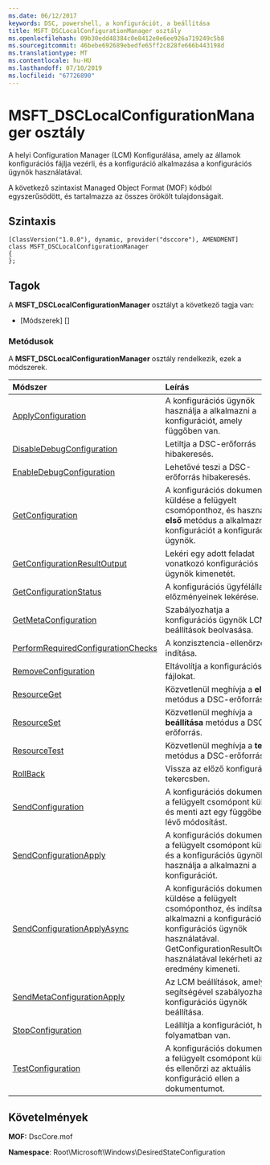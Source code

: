 ```yaml
---
ms.date: 06/12/2017
keywords: DSC, powershell, a konfigurációt, a beállítása
title: MSFT_DSCLocalConfigurationManager osztály
ms.openlocfilehash: 09b30edd48384c0e8412e0e6ee926a719249c5b8
ms.sourcegitcommit: 46bebe692689ebedfe65ff2c828fe666b443198d
ms.translationtype: MT
ms.contentlocale: hu-HU
ms.lasthandoff: 07/10/2019
ms.locfileid: "67726890"
---
```

# <a name="msftdsclocalconfigurationmanager-class"></a>MSFT_DSCLocalConfigurationManager osztály

A helyi Configuration Manager (LCM) Konfigurálása, amely az államok konfigurációs fájlja vezérli, és a konfiguráció alkalmazása a konfigurációs ügynök használatával.

A következő szintaxist Managed Object Format (MOF) kódból egyszerűsödött, és tartalmazza az összes örökölt tulajdonságait.

## <a name="syntax"></a>Szintaxis

```
[ClassVersion("1.0.0"), dynamic, provider("dsccore"), AMENDMENT]
class MSFT_DSCLocalConfigurationManager
{
};
```

## <a name="members"></a>Tagok

A **MSFT_DSCLocalConfigurationManager** osztályt a következő tagja van:

- [Módszerek] []

### <a name="methods"></a>Metódusok

A **MSFT_DSCLocalConfigurationManager** osztály rendelkezik, ezek a módszerek.

|Módszer |Leírás |
|:--- |:---|
| [ApplyConfiguration](msft-dsclocalconfigurationmanager-applyconfiguration.md)| A konfigurációs ügynök használja a alkalmazni a konfigurációt, amely függőben van.|
| [DisableDebugConfiguration](msft-dsclocalconfigurationmanager-disabledebugconfiguration.md)| Letiltja a DSC-erőforrás hibakeresés.|
| [EnableDebugConfiguration](msft-dsclocalconfigurationmanager-enabledebugconfiguration.md)| Lehetővé teszi a DSC-erőforrás hibakeresés.|
| [GetConfiguration](msft-dsclocalconfigurationmanager-getconfiguration.md)| A konfigurációs dokumentum küldése a felügyelt csomóponthoz, és használja a **első** metódus a alkalmazni a konfigurációt a konfigurációs ügynök.|
| [GetConfigurationResultOutput](msft-dsclocalconfigurationmanager-getconfigurationresultoutput.md)| Lekéri egy adott feladat vonatkozó konfigurációs ügynök kimenetét.|
| [GetConfigurationStatus](msft-dsclocalconfigurationmanager-getconfigurationstatus.md)| A konfigurációs ügyfélállapot előzményeinek lekérése.|
| [GetMetaConfiguration](msft-dsclocalconfigurationmanager-getmetaconfiguration.md)| Szabályozhatja a konfigurációs ügynök LCM beállítások beolvasása.|
| [PerformRequiredConfigurationChecks](msft-dsclocalconfigurationmanager-performrequiredconfigurationchecks.md)| A konzisztencia-ellenőrzés indítása.|
| [RemoveConfiguration](msft-dsclocalconfigurationmanager-removeconfiguration.md)| Eltávolítja a konfigurációs fájlokat.|
| [ResourceGet](msft-dsclocalconfigurationmanager-resourceget.md)| Közvetlenül meghívja a **első** metódus a DSC-erőforrás.|
| [ResourceSet](msft-dsclocalconfigurationmanager-resourceset.md)| Közvetlenül meghívja a **beállítása** metódus a DSC-erőforrás.|
| [ResourceTest](msft-dsclocalconfigurationmanager-resourcetest.md)| Közvetlenül meghívja a **teszt** metódus a DSC-erőforrás.|
| [RollBack](msft-dsclocalconfigurationmanager-rollback.md)| Vissza az előző konfigurációs tekercsben.|
| [SendConfiguration](msft-dsclocalconfigurationmanager-sendconfiguration.md)| A konfigurációs dokumentum a felügyelt csomópont küld, és menti azt egy függőben lévő módosítást.|
| [SendConfigurationApply](msft-dsclocalconfigurationmanager-sendconfigurationapply.md)| A konfigurációs dokumentum a felügyelt csomópont küld, és a konfigurációs ügynök használja a alkalmazni a konfigurációt.|
| [SendConfigurationApplyAsync](msft-dsclocalconfigurationmanager-sendconfigurationapplyasync.md)| A konfigurációs dokumentum küldése a felügyelt csomóponthoz, és indítsa el a alkalmazni a konfigurációt a konfigurációs ügynök használatával. GetConfigurationResultOutput használatával lekérheti az eredmény kimeneti.|
| [SendMetaConfigurationApply](msft-dsclocalconfigurationmanager-sendmetaconfigurationapply.md)| Az LCM beállítások, amelyek segítségével szabályozhatja a konfigurációs ügynök beállítása.|
| [StopConfiguration](msft-dsclocalconfigurationmanager-stopconfiguration.md)| Leállítja a konfigurációt, hogy folyamatban van.|
| [TestConfiguration](msft-dsclocalconfigurationmanager-testconfiguration.md)| A konfigurációs dokumentum a felügyelt csomópont küld, és ellenőrzi az aktuális konfiguráció ellen a dokumentumot.|

## <a name="requirements"></a>Követelmények

**MOF:** DscCore.mof

**Namespace**: Root\Microsoft\Windows\DesiredStateConfiguration
